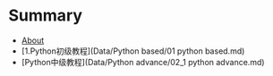 # Summary

* [About](README.md)
* [1.Python初级教程](Data/Python based/01 python based.md)
* [Python中级教程](Data/Python advance/02_1 python advance.md)

